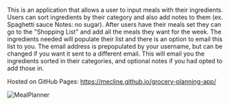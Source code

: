 This is an application that allows a user to input meals with their ingredients. Users can sort ingredients by their category and also add notes to them (ex. Spaghetti sauce Notes: no sugar). 
After users have their meals set they can go to the "Shopping List" and add all the meals they want for the week. The ingredients needed will populate their list and there is an option to email
this list to you. The email address is prepopulated by your username, but can be changed if you want it sent to a different email. This will email you the ingredients sorted in their categories,
and optional notes if you had opted to add those in.

Hosted on GitHub Pages: https://mecline.github.io/grocery-planning-app/

![MealPlanner](https://github.com/user-attachments/assets/12081a0a-6695-4b7a-867d-1d1327140d93)
